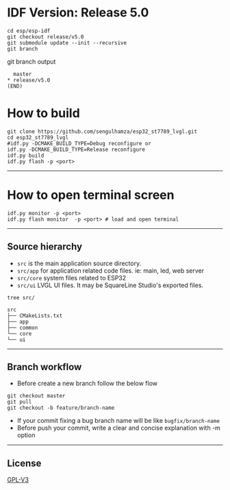 # IDF Version: Release 5.0

```
cd esp/esp-idf
git checkout release/v5.0
git submodule update --init --recursive
git branch
```
git branch output
```
  master
* release/v5.0
(END)
```


# How to build

```
git clone https://github.com/sengulhamza/esp32_st7789_lvgl.git
cd esp32_st7789_lvgl
#idf.py -DCMAKE_BUILD_TYPE=Debug reconfigure or
idf.py -DCMAKE_BUILD_TYPE=Release reconfigure
idf.py build
idf.py flash -p <port>
```
---
# How to open terminal screen
```
idf.py monitor -p <port>
idf.py flash monitor  -p <port> # load and open terminal
```
---
## Source hierarchy

- `src` is the main application source directory.
- `src/app` for application related code files. ie: main, led, web server
- `src/core` system files related to ESP32
- `src/ui` LVGL UI files. It may be SquareLine Studio's exported files.

`tree src/`

```
src
├── CMakeLists.txt
├── app
├── common
└── core
└── ui
```
---
## Branch workflow
- Before create a new branch follow the below flow
```
git checkout master
git pull
git checkout -b feature/branch-name
```
- If your commit fixing a bug branch name will be like `bugfix/branch-name`
- Before push your commit, write a clear and concise explanation with -m option
---

## License

[GPL-V3](https://github.com/sengulhamza/esp32_st7789_lvgl/blob/master/LICENSE)
